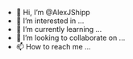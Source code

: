 - 👋 Hi, I’m @AlexJShipp
- 👀 I’m interested in ...
- 🌱 I’m currently learning ...
- 💞️ I’m looking to collaborate on ...
- 📫 How to reach me ...

<!---
AlexJShipp/AlexJShipp is a ✨ special ✨ repository because its `README.md` (this file) appears on your GitHub profile.
You can click the Preview link to take a look at your changes.
--->
